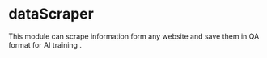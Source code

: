 # dataScraper
This module can scrape information form any website and save them in QA format for AI training .
